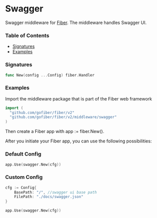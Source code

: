 # Swagger
Swagger middleware for [Fiber](https://github.com/gofiber/fiber). The middleware handles Swagger UI. 

### Table of Contents
- [Signatures](#signatures)
- [Examples](#examples)


### Signatures
```go
func New(config ...Config) fiber.Handler
```

### Examples
Import the middleware package that is part of the Fiber web framework
```go
import (
  "github.com/gofiber/fiber/v2"
  "github.com/gofiber/fiber/v2/middleware/swagger"
)
```

Then create a Fiber app with app := fiber.New().

After you initiate your Fiber app, you can use the following possibilities:

### Default Config

```go
app.Use(swagger.New(cfg))
```

### Custom Config

```go
cfg := Config{
    BasePath: "/", //swagger ui base path
    FilePath: "./docs/swagger.json"
}

app.Use(swagger.New(cfg))
```